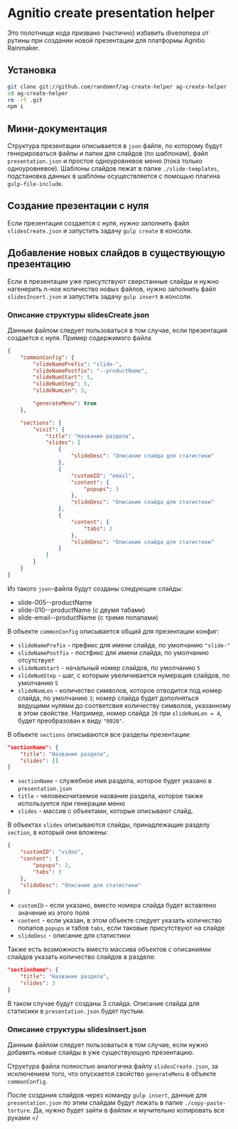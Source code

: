# Agnitio create presentation helper
Это полотнище кода призвано (частично) избавить divелопера от рутины при создании новой презентации для платформы Agnitio Rainmaker.
## Установка
```bash
git clone git://github.com/randomnf/ag-create-helper ag-create-helper
cd ag-create-helper
rm -rf .git
npm i
```
## Мини-документация
Структура презентации описывается в `json` файле, по которому будут генерироваться файлы и папки для слайдов (по шаблонам), файл `presentation.json` и простое одноуровневое меню (пока только одноуровневое). Шаблоны слайдов лежат в папке `./slide-templates`, подстановка данных в шаблоны осуществляется с помощью плагина `gulp-file-include`.
## Создание презентации с нуля
Если презентация создается с нуля, нужно заполнить файл `slidesCreate.json` и запустить задачу `gulp create` в консоли.
## Добавление новых слайдов в существующую презентацию
Если в презентации уже присутствуют сверстанные слайды и нужно нагенерить n-ное количество новых файлов, нужно заполнить файл `slidesInsert.json` и запустить задачу `gulp insert` в консоли.
### Описание структуры slidesCreate.json
Данным файлом следует пользоваться в том случае, если презентация создается с нуля.
Пример содержимого файла
```json
{
    "commonConfig": {
        "slideNamePrefix": "slide-",
        "slideNamePostfix": "--productName",
        "slideNumStart": 5,
        "slideNumStep": 5,
        "slideNumLen": 3,

        "generateMenu": true
    },

    "sections": {
        "visit": {
            "title": "Название раздела",
            "slides": [
                {
                    "slideDesc": "Описание слайда для статистики"
                },
                {
                    "customID": "email",
                    "content": {
                        "popups": 3
                    },
                    "slideDesc": "Описание слайда для статистики"
                },
                {
                    "content": {
                        "tabs": 2
                    },
                    "slideDesc": "Описание слайда для статистики"
                }
            ]
        }
    }
}
```
Из такого `json`-файла будут созданы следующие слайды:
- slide-005--productName
- slide-010--productName (с двумя табами)
- slide-email--productName (с тремя попапами)

В объекте `commonConfig` описывается общий для презентации конфиг:
- `slideNamePrefix` - префикс для имени слайда, по умолчанию `"slide-"`
- `slideNamePostfix` - постфикс для имени слайда, по умолчанию отсутствует
- `slideNumStart` - начальный номер слайдов, по умолчанию `5`
- `slideNumStep` - шаг, с которым увеличивается нумерация слайдов, по умолчанию `5`
- `slideNumLen` - количество символов, которое отводится под номер слайда, по умолчанию `3`; номер слайда будет дополняться ведущими нулями до соответсвия количеству символов, указанному в этом свойстве. Например, номер слайда `20` при `slideNumLen = 4`, будет преобразован к виду `"0020"`.

В объекте `sections` описываются все разделы презентации:
```json
"sectionName": {
    "title": "Название раздела",
    "slides": []
}
```
- `sectionName` - служебное имя раздела, которое будет указано в `presentation.json`
- `title` - человекочитаемое название раздела, которое также используется при генерации меню
- `slides` - массив с объектами, которые описывают слайд.

В объектах `slides` описываются слайды, принадлежащие разделу `section`, в который они вложены:
```json
{
    "customID": "video",
    "content": {
        "popups": 2,
        "tabs": 3
    },
    "slideDesc": "Описание для статистики"
}
```
- `customID` - если указано, вместо номера слайда будет вставлено значение из этого поля
- `content` - если указан, в этом объекте следует указать количество попапов `popups` и табов `tabs`, если таковые присутствуют на слайде
- `slideDesc` - описание для статистики

Также есть возможность вместо массива объектов с описаниями слайдов указать количество слайдов в разделе:
```json
"sectionName": {
    "title": "Название раздела",
    "slides": 3
}
```
В таком случае будут созданы 3 слайда. Описание слайда для статисики в `presentation.json` будет пустым.
### Описание структуры slidesInsert.json
Данным файлом следует пользоваться в том случае, если нужно добавить новые слайды в уже существующую презентацию.

Структура файла полностью аналогична файлу `slidesCreate.json`, за исключением того, что опускается свойство `generateMenu` в объекте `commonConfig`.

После создания слайдов через команду `gulp insert`, данные для `presentation.json` по этим слайдам будут лежать в папке `./copy-paste-torture`. Да, нужно будет зайти в файлик и мучительно копировать все руками =/
